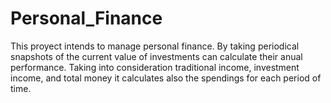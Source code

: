 # Personal_Finance
This proyect intends to manage personal finance.
By taking periodical snapshots of the current value of investments can calculate their anual performance. 
Taking into consideration traditional income, investment income, and total money it calculates also the spendings
for each period of time.

